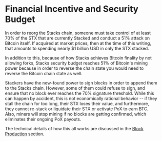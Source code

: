 # Financial Incentive and Security Budget

In order to reorg the Stacks chain, someone must take control of at least 70% of the STX that are currently Stacked and conduct a 51% attack on Bitcoin itself. If acquired at market prices, then at the time of this writing, that amounts to spending nearly $1 billion USD in only the STX stacked.&#x20;

In addition to this, because of how Stacks achieves Bitcoin finality by not allowing forks, Stacks security budget reaches 51% of Bitcoin's mining power because in order to reverse the chain state you would need to reverse the Bitcoin chain state as well.

Stackers have the new-found power to sign blocks in order to append them to the Stacks chain. However, some of them could refuse to sign, and ensure that no block ever reaches the 70% signature threshold. While this can happen by accident, this is not economically rational behavior -- if they stall the chain for too long, their STX loses their value, and furthermore, they cannot re-stack or liquidate their STX or activate PoX to earn BTC. Also, miners will stop mining if no blocks are getting confirmed, which eliminates their ongoing PoX payouts.

The technical details of how this all works are discussed in the [Block Production](../block-production/) section.
